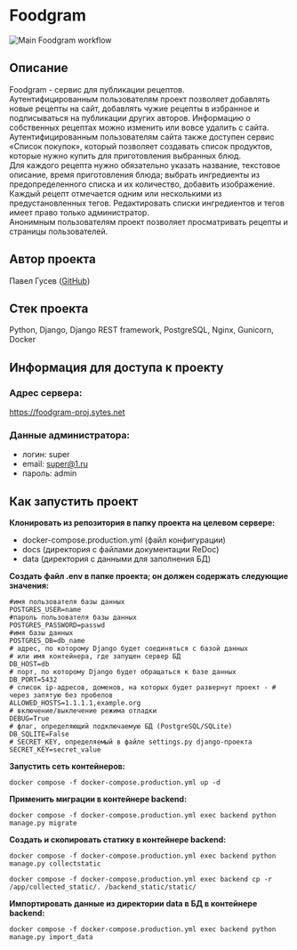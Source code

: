 # Foodgram
![Main Foodgram workflow](https://github.com/Pavel950/foodgram-project-react/actions/workflows/main.yml/badge.svg)


## Описание
Foodgram - сервис для публикации рецептов.  
Аутентифицированным пользователям проект позволяет добавлять новые рецепты на сайт, добавлять чужие рецепты в избранное и подписываться на публикации других авторов. Информацию о собственных рецептах можно изменить или вовсе удалить с сайта.  
Аутентифицированным пользователям сайта также доступен сервис «Список покупок», который позволяет создавать список продуктов, которые нужно купить для приготовления выбранных блюд.  
Для каждого рецепта нужно обязательно указать название, текстовое описание, время приготовления блюда; выбрать ингредиенты из предопределенного списка и их количество, добавить изображение. Каждый рецепт отмечается одним или несколькими из предустановленных тегов. Редактировать списки ингредиентов и тегов имеет право только администратор.  
Анонимным пользователям проект позволяет просматривать рецепты и страницы пользователей.


## Автор проекта

Павел Гусев ([GitHub](https://github.com/Pavel950/))

## Стек проекта
Python, Django, Django REST framework, PostgreSQL, Nginx, Gunicorn, Docker

## Информация для доступа к проекту
### Адрес сервера:  
https://foodgram-proj.sytes.net  
### Данные администратора:
- логин: super
- email: super@1.ru
- пароль: admin

## Как запустить проект

**Клонировать из репозитория в папку проекта на целевом сервере:**  
- docker-compose.production.yml (файл конфигурации)  
- docs (директория с файлами документации ReDoc)
- data (директория с данными для заполнения БД)


**Cоздать файл .env в папке проекта; он должен содержать следующие значения:**

```
#имя пользователя базы данных
POSTGRES_USER=name
#пароль пользователя базы данных
POSTGRES_PASSWORD=passwd
#имя базы данных
POSTGRES_DB=db_name
# адрес, по которому Django будет соединяться с базой данных
# или имя контейнера, где запущен сервер БД
DB_HOST=db
# порт, по которому Django будет обращаться к базе данных
DB_PORT=5432
# список ip-адресов, доменов, на которых будет развернут проект - # через запятую без пробелов
ALLOWED_HOSTS=1.1.1.1,example.org
# включение/выклечение режима отладки
DEBUG=True
# флаг, определяющий подключаемую БД (PostgreSQL/SQLite)
DB_SQLITE=False
# SECRET_KEY, определяемый в файле settings.py django-проекта
SECRET_KEY=secret_value
```

**Запустить сеть контейнеров:**
```
docker compose -f docker-compose.production.yml up -d
```

**Применить миграции в контейнере backend:**

```
docker compose -f docker-compose.production.yml exec backend python manage.py migrate
```

**Создать и скопировать статику в контейнере backend:**

```
docker compose -f docker-compose.production.yml exec backend python manage.py collectstatic

docker compose -f docker-compose.production.yml exec backend cp -r /app/collected_static/. /backend_static/static/
```

**Импортировать данные из директории data в БД в контейнере backend:**

```
docker compose -f docker-compose.production.yml exec backend python manage.py import_data
```
